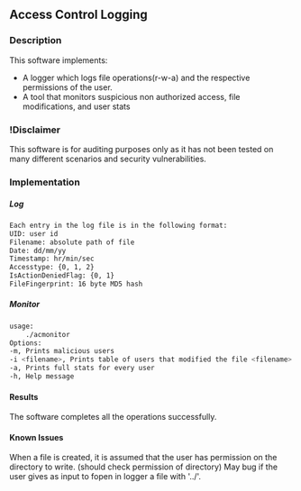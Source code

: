 ## Access Control Logging

### Description

This software implements:
* A logger which logs file operations(r-w-a) and the respective permissions of the user. 
* A tool that monitors suspicious non authorized access, file modifications, and user stats

### !Disclaimer 
This software is for auditing purposes only as it has not 
been tested on many different scenarios and security vulnerabilities. 

### Implementation 

##### Log
```bash
Each entry in the log file is in the following format:
UID: user id
Filename: absolute path of file 
Date: dd/mm/yy
Timestamp: hr/min/sec
Accesstype: {0, 1, 2}
IsActionDeniedFlag: {0, 1}
FileFingerprint: 16 byte MD5 hash
```

##### Monitor
```bash
usage:
	./acmonitor 
Options:
-m, Prints malicious users
-i <filename>, Prints table of users that modified the file <filename> and the number of modifications
-a, Prints full stats for every user
-h, Help message

```

#### Results
The software completes all the operations successfully.

#### Known Issues
When a file is created, it is assumed that the user has permission on the directory to write. (should check permission of directory)
May bug if the user gives as input to fopen in logger a file with '../'.